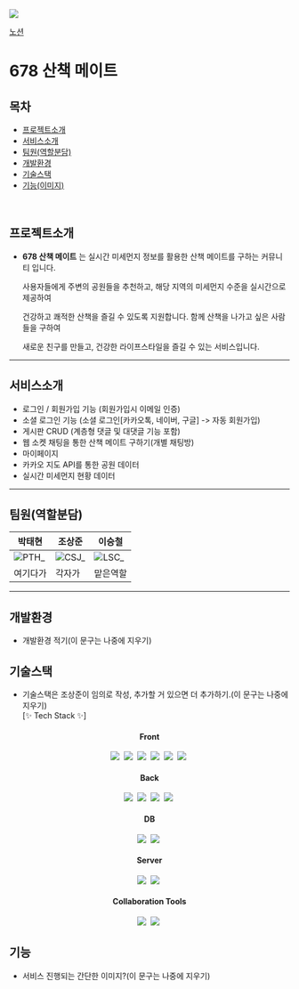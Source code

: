 <!--헤더-->
<img src="https://capsule-render.vercel.app/api?type=waving&height=300&color=gradient&text=678%20Project&fontAlign=50&fontAlignY=50&descAlign=100&textBg=false&fontColor=black&animation=twinkling&fontSize=90" />

[노션](https://www.notion.so/678-a00e001a30254db1b99d082ae94a67dc)

# 678 산책 메이트

## 목차
- [프로젝트소개](#프로젝트소개)
- [서비스소개](#서비스소개)
- [팀원(역할분담)](#팀원(역할분담))
- [개발환경](#개발환경)
- [기술스택](#기술스택)
- [기능(이미지)](#기능)
<br>

## 프로젝트소개

- **678 산책 메이트** 는 실시간 미세먼지 정보를 활용한 산책 메이트를 구하는 커뮤니티 입니다.

  사용자들에게 주변의 공원들을 추천하고, 해당 지역의 미세먼지 수준을 실시간으로 제공하여

  건강하고 쾌적한 산책을 즐길 수 있도록 지원합니다. 함께 산책을 나가고 싶은 사람들을 구하여

  새로운 친구를 만들고, 건강한 라이프스타일을 즐길 수 있는 서비스입니다.
---

## 서비스소개
- 로그인 / 회원가입 기능 (회원가입시 이메일 인증)
- 소셜 로그인 기능 (소셜 로그인[카카오톡, 네이버, 구글] -> 자동 회원가입)
- 게시판 CRUD (계층형 댓글 및 대댓글 기능 포함)
- 웹 소켓 채팅을 통한 산책 메이트 구하기(개별 채팅방)
- 마이페이지
- 카카오 지도 API를 통한 공원 데이터
- 실시간 미세먼지 현황 데이터
---
## 팀원(역할분담)

|박태현|조상준|이승철|
|---|---|---|
|![PTH_](https://github.com/ming9ne/678/assets/31677719/9d80bf72-2536-4f60-98f4-59bc90a94436)|![CSJ_](https://github.com/ming9ne/678/assets/31677719/186cf805-8526-44d2-bf56-fd983325503b)|![LSC_](https://github.com/ming9ne/678/assets/31677719/3cef4d90-f021-499d-8717-db4da8c7e2e4)|
|여기다가|각자가|맡은역할|

---
## 개발환경
- 개발환경 적기(이 문구는 나중에 지우기)

<!--기술 스택 뱃지 처리-->
## 기술스택
- 기술스택은 조상준이 임의로 작성, 추가할 거 있으면 더 추가하기.(이 문구는 나중에 지우기)<br>
[✨ Tech Stack ✨]
<div align="center">
  <h4>Front</h4>
  <img src="https://img.shields.io/badge/react-20232a.svg?style=for-the-badge&logo=react&logoColor=61DAFB" />&nbsp
  <img src="https://img.shields.io/badge/html5-E34F26.svg?style=for-the-badge&logo=html5&logoColor=white" />&nbsp
  <img src="https://img.shields.io/badge/CSS3-1572B6.svg?&style=for-the-badge&logo=CSS3&logoColor=white"/>&nbsp
  <img src="https://img.shields.io/badge/javascript-F7DF1E.svg?style=for-the-badge&logo=javascript&logoColor=20232a" />&nbsp
  <img src="https://img.shields.io/badge/jquery-0769AD?style=for-the-badge&logo=jquery&logoColor=white">&nbsp
  <img src="https://img.shields.io/badge/bootstrap-7952B3?style=for-the-badge&logo=bootstrap&logoColor=white">&nbsp
</div>
<div align="center">
  <h4>Back</h4>
  <img src="https://img.shields.io/badge/java-007396?style=for-the-badge&logo=java&logoColor=white">&nbsp
  <img src="https://img.shields.io/badge/spring-6DB33F?style=for-the-badge&logo=spring&logoColor=white">&nbsp
  <img src="https://img.shields.io/badge/spring boot-6DB33F?style=for-the-badge&logo=spring boot&logoColor=white">&nbsp
  <img src="https://img.shields.io/badge/spring security-6DB33F?style=for-the-badge&logo=spring security&logoColor=white">&nbsp
</div>
<div align="center">
  <h4>DB</h4>
  <img src="https://img.shields.io/badge/mysql-4479A1?style=for-the-badge&logo=mysql&logoColor=white">&nbsp
  <img src="https://img.shields.io/badge/Spring JPA-6DB33F?style=for-the-badge&logo=spring&logoColor=white">&nbsp
</div>
<div align="center">
  <h4>Server</h4>
  <img src="https://img.shields.io/badge/Apache tomcat-F8DC75?style=for-the-badge&logo=apachetomcat&logoColor=white">&nbsp
  <img src="https://img.shields.io/badge/Spring Cloud Gateway-6DB33F?&style=for-the-badge&logo=spring cloud gateway&logoColor=white"/>&nbsp
</div>
<div align="center">
  <h4>Collaboration Tools</h4>
  <img src="https://img.shields.io/badge/notion-000000?style=for-the-badge&logo=notion&logoColor=white">&nbsp
  <img src="https://img.shields.io/badge/github-181717?&style=for-the-badge&logo=github&logoColor=white"/>&nbsp
</div>

## 기능
- 서비스 진행되는 간단한 이미지?(이 문구는 나중에 지우기)

<!--푸터-->
<!--
<img src="https://capsule-render.vercel.app/api?type=waving&height=200&color=gradient&text=&fontAlign=50&fontAlignY=50&descAlign=100&textBg=false&fontColor=black&animation=twinkling&fontSize=90" />
-->
